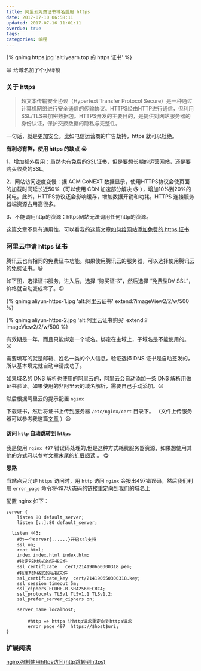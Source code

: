 ```yaml
---
title: 阿里云免费证书域名启用 https
date: 2017-07-10 06:58:11
updated: 2017-07-16 11:01:11
overdue: true
tags:
categories: 编程
---
```


{% qnimg https.jpg 'alt:iyearn.top 的 https 证书' %}

😄  给域名加了个小绿锁

### 关于 https
>超文本传输安全协议（Hypertext Transfer Protocol Secure）是一种通过计算机网络进行安全通信的传输协议。HTTPS经由HTTP进行通信，但利用SSL/TLS来加密数据包。HTTPS开发的主要目的，是提供对网站服务器的身份认证，保护交换数据的隐私与完整性。

一句话，就是更加安全。比如电信运营商的广告劫持，https 就可以杜绝。


**有利必有弊，使用 https 的缺点**  😭

1、增加额外费用：虽然也有免费的SSL证书，但是要想长期的运营网站，还是要购买收费的SSL。

2、网站访问速度变慢：据 ACM CoNEXT 数据显示，使用HTTPS协议会使页面的加载时间延长近50%（可以使用 CDN 加速部分解决 😘 ），增加10%到20%的耗电。此外，HTTPS协议还会影响缓存，增加数据开销和功耗。HTTPS 连接服务器端资源占用高很多。

3、不能调用http的资源：https网站无法调用任何http的资源。

这篇文章不具有通用性，可以看我的这篇文章[如何给网站添加免费的 https 证书](https://hufangyun.com/2019/https-config/)

### 阿里云申请 https 证书
腾讯云也有相同的免费证书功能。如果使用腾讯云的服务器，可以选择使用腾讯云的免费证书。😃

如下图，选择证书服务，进入后，选择 “购买证书”，然后选择 “免费型DV SSL”，价格就自动变成零了。😉

{% qnimg aliyun-https-1.jpg 'alt:阿里云证书' extend:?imageView2/2/w/500 %}

{% qnimg aliyun-https-2.jpg 'alt:阿里云证书购买' extend:?imageView2/2/w/500 %}

有效期是一年，而且只能绑定一个域名。绑定在主域上，子域名是不能使用的。😵

需要填写的就是邮箱、姓名一类的个人信息，验证选择 DNS 证书是自动签发的，所以基本填完就自动申请成功了。

如果域名的 DNS 解析也使用的阿里云的，阿里云会自动添加一条 DNS 解析用做证书验证。如果使用的非阿里云的域名解析，需要自己手动添加。😝

然后根据阿里云的提示配置 `nginx`

下载证书，然后将证书上传到服务器 `/etc/nginx/cert` 目录下。
（文件上传服务器可以参考我这篇[文章](https://hufangyun.com/2015/linux-file-upload/)
）😃
#### 访问 `http` 自动跳转到 `https`

我是使用 `nginx 497` 错误码处理的,但是这种方式耗费服务器资源，如果想使用其他的方式可以参考文章末尾的[扩展阅读](#扩展阅读) 。 😋

**思路**

当站点只允许 `https` 访问时，用 `http` 访问 `nginx` 会报出497错误码，然后我们利用 `error_page` 命令将497状态码的链接重定向到我们的域名上

配置 nginx 如下：

```nginx
server {
	listen 80 default_server;
	listen [::]:80 default_server;

  listen 443;
    #为一个server{......}开启ssl支持
  	ssl on;
  	root html;
  	index index.html index.htm;
    #指定PEM格式的证书文件
  	ssl_certificate   cert/214190650300318.pem;
    #指定PEM格式的私钥文件
  	ssl_certificate_key  cert/214190650300318.key;
  	ssl_session_timeout 5m;
  	ssl_ciphers ECDHE-R-SHA256:ECRC4;
  	ssl_protocols TLSv1 TLSv1.1 TLSv1.2;
  	ssl_prefer_server_ciphers on;

	server_name localhost;

        #http => https 让http请求重定向到https请求
        error_page 497  https://$host$uri;
}
```

### 扩展阅读
 [nginx强制使用https访问(http跳转到https)](http://blog.csdn.net/wzy_1988/article/details/8549290)
